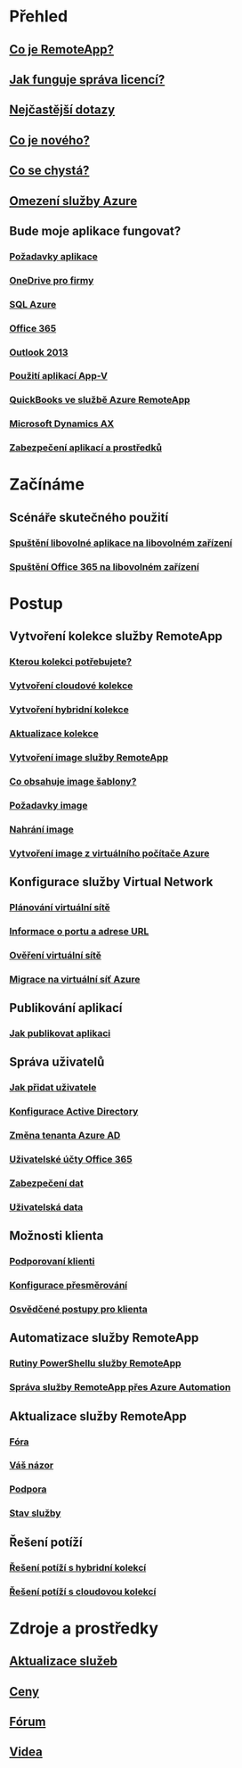 # Přehled
## [Co je RemoteApp?](remoteapp-whatis.md)
## [Jak funguje správa licencí?](remoteapp-licensing.md)
## [Nejčastější dotazy](remoteapp-faq.md)
## [Co je nového?](remoteapp-whatsnew.md)
## [Co se chystá?](remoteapp-roadmap.md)
## [Omezení služby Azure](../azure-subscription-service-limits.md)
## Bude moje aplikace fungovat?
### [Požadavky aplikace](remoteapp-appreqs.md)
### [OneDrive pro firmy](remoteapp-onedrive.md)
### [SQL Azure](remoteapp-sql.md)
### [Office 365](remoteapp-o365.md)
### [Outlook 2013](remoteapp-outlook.md)
### [Použití aplikací App-V](remoteapp-appv.md)
### [QuickBooks ve službě Azure RemoteApp](remoteapp-quickbooks.md)
### [Microsoft Dynamics AX](https://mbs.microsoft.com/customersource/global/ax/learning/documentation/msdax2012r3azremappprg)
### [Zabezpečení aplikací a prostředků](remoteapp-secure.md)


# Začínáme
## Scénáře skutečného použití
### [Spuštění libovolné aplikace na libovolném zařízení](remoteapp-anyapp.md)
### [Spuštění Office 365 na libovolném zařízení](remoteapp-tutorial-o365anywhere.md)

# Postup

## Vytvoření kolekce služby RemoteApp
### [Kterou kolekci potřebujete?](remoteapp-collections.md)
### [Vytvoření cloudové kolekce](remoteapp-create-cloud-deployment.md)
### [Vytvoření hybridní kolekce](remoteapp-create-hybrid-deployment.md)
### [Aktualizace kolekce](remoteapp-update.md)
### [Vytvoření image služby RemoteApp](remoteapp-imageoptions.md)
### [Co obsahuje image šablony?](remoteapp-images.md)
### [Požadavky image](remoteapp-imagereqs.md)
### [Nahrání image](remoteapp-uploadimage.md)
### [Vytvoření image z virtuálního počítače Azure](remoteapp-image-on-azurevm.md)
## Konfigurace služby Virtual Network
### [Plánování virtuální sítě](remoteapp-planvnet.md)
### [Informace o portu a adrese URL](remoteapp-ports.md)
### [Ověření virtuální sítě](remoteapp-vnet.md)
### [Migrace na virtuální síť Azure](remoteapp-migratevnet.md)
## Publikování aplikací
### [Jak publikovat aplikaci](remoteapp-publish.md)
## Správa uživatelů
### [Jak přidat uživatele](remoteapp-user.md)
### [Konfigurace Active Directory](remoteapp-ad.md)
### [Změna tenanta Azure AD](remoteapp-changetenant.md)
### [Uživatelské účty Office 365](remoteapp-o365user.md)
### [Zabezpečení dat](remoteapp-secureaccess.md)
### [Uživatelská data](remoteapp-upd.md)
## Možnosti klienta
### [Podporovaní klienti](remoteapp-clients.md)
### [Konfigurace přesměrování](remoteapp-redirection.md)
### [Osvědčené postupy pro klienta](remoteapp-clientbestpractices.md)
## Automatizace služby RemoteApp
### [Rutiny PowerShellu služby RemoteApp](remoteapp-tutorial-arawithpowershell.md)
### [Správa služby RemoteApp přes Azure Automation](automation-manage-remote-app.md)
## Aktualizace služby RemoteApp
### [Fóra](http://feedback.azure.com/forums/247748-azure-remoteapp)
### [Váš názor](http://feedback.azure.com/forums/247748-azure-remoteapp)
### [Podpora](https://azure.microsoft.com/support/plans/)
### [Stav služby](https://azure.microsoft.com/status/)
## Řešení potíží
### [Řešení potíží s hybridní kolekcí](remoteapp-hybridtrouble.md)
### [Řešení potíží s cloudovou kolekcí](remoteapp-cloudtrouble.md)

# Zdroje a prostředky
## [Aktualizace služeb](https://azure.microsoft.com/updates/?product=remoteapp)
## [Ceny](https://azure.microsoft.com/pricing/details/remoteapp/)
## [Fórum](https://social.msdn.microsoft.com/Forums/home?forum=AzureRemoteApp)
## [Videa](https://azure.microsoft.com/documentation/videos/index/?services=remoteapp)


<!--HONumber=Nov16_HO2-->


